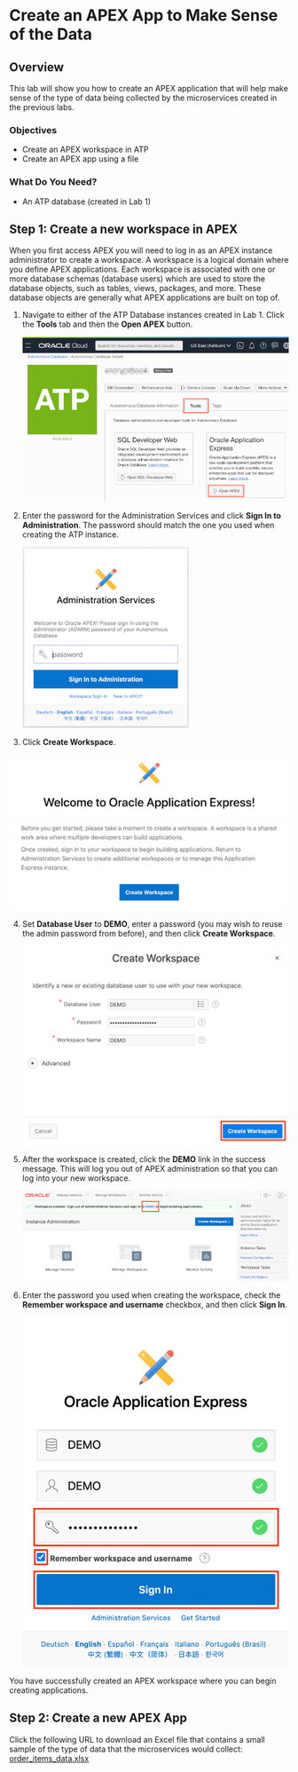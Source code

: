 # Create an APEX App to Make Sense of the Data
## Overview

This lab will show you how to create an APEX application that will help make sense of the type of data being collected by the microservices created in the previous labs.

### Objectives

* Create an APEX workspace in ATP
* Create an APEX app using a file

### What Do You Need?

* An ATP database (created in Lab 1)

## **Step 1:** Create a new workspace in APEX

When you first access APEX you will need to log in as an APEX instance administrator to create a workspace. A workspace is a logical domain where you define APEX applications. Each workspace is associated with one or more database schemas (database users) which are used to store the database objects, such as tables, views, packages, and more. These database objects are generally what APEX applications are built on top of.

1.  Navigate to either of the ATP Database instances created in Lab 1. Click the **Tools** tab and then the **Open APEX** button.

    ![](images/click-open-apex.png)

2.  Enter the password for the Administration Services and click **Sign In to Administration**. The password should match the one you used when creating the ATP instance.

    ![](images/log-in-as-admin.png)

3.  Click **Create Workspace**.

   ![](images/welcome-create-workspace.png)

4.  Set **Database User** to **DEMO**, enter a password (you may wish to reuse the admin password from before), and then click **Create Workspace**.

    ![](images/create-workspace.png)

5.  After the workspace is created, click the **DEMO** link in the success message. This will log you out of APEX administration so that you can log into your new workspace.

    ![](images/log-out-from-admin.png)

6.  Enter the password you used when creating the workspace, check the **Remember workspace and username** checkbox, and then click **Sign In**.

    ![](images/log-in-to-workspace.png)

You have successfully created an APEX workspace where you can begin creating applications.

## **Step 2:** Create a new APEX App

Click the following URL to download an Excel file that contains a small sample of the type of data that the microservices would collect: <a href="order_items_data.xlsx">order_items_data.xlsx</a>